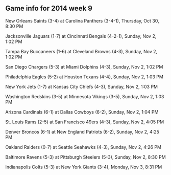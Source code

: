 ## Game info for 2014 week 9
New Orleans Saints (3-4) at Carolina Panthers (3-4-1), Thursday, Oct 30, 8:30 PM



Jacksonville Jaguars (1-7) at Cincinnati Bengals (4-2-1), Sunday, Nov 2, 1:02 PM

Tampa Bay Buccaneers (1-6) at Cleveland Browns (4-3), Sunday, Nov 2, 1:02 PM

San Diego Chargers (5-3) at Miami Dolphins (4-3), Sunday, Nov 2, 1:02 PM

Philadelphia Eagles (5-2) at Houston Texans (4-4), Sunday, Nov 2, 1:03 PM

New York Jets (1-7) at Kansas City Chiefs (4-3), Sunday, Nov 2, 1:03 PM

Washington Redskins (3-5) at Minnesota Vikings (3-5), Sunday, Nov 2, 1:03 PM

Arizona Cardinals (6-1) at Dallas Cowboys (6-2), Sunday, Nov 2, 1:04 PM



St. Louis Rams (2-5) at San Francisco 49ers (4-3), Sunday, Nov 2, 4:05 PM

Denver Broncos (6-1) at New England Patriots (6-2), Sunday, Nov 2, 4:25 PM

Oakland Raiders (0-7) at Seattle Seahawks (4-3), Sunday, Nov 2, 4:26 PM



Baltimore Ravens (5-3) at Pittsburgh Steelers (5-3), Sunday, Nov 2, 8:30 PM



Indianapolis Colts (5-3) at New York Giants (3-4), Monday, Nov 3, 8:31 PM

